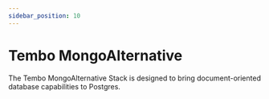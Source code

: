 ```yaml
---
sidebar_position: 10
---
```


# Tembo MongoAlternative

The Tembo MongoAlternative Stack is designed to bring document-oriented database capabilities to Postgres.
